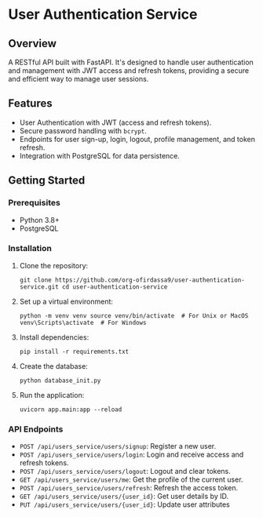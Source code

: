 # User Authentication Service


## Overview

A RESTful API built with FastAPI. It's designed to handle user authentication and management with JWT access and refresh tokens, providing a secure and efficient way to manage user sessions.

## Features

*   User Authentication with JWT (access and refresh tokens).
*   Secure password handling with `bcrypt`.
*   Endpoints for user sign-up, login, logout, profile management, and token refresh.
*   Integration with PostgreSQL for data persistence.

## Getting Started

### Prerequisites

*   Python 3.8+
*   PostgreSQL

### Installation

1.  Clone the repository:
    
    `git clone https://github.com/org-ofirdassa9/user-authentication-service.git cd user-authentication-service`
    
2.  Set up a virtual environment:
    
    `python -m venv venv source venv/bin/activate  # For Unix or MacOS venv\Scripts\activate  # For Windows`
    
3.  Install dependencies:

    `pip install -r requirements.txt`

4. Create the database:

    `python database_init.py`
    
5.  Run the application:
    
    `uvicorn app.main:app --reload`
    

### API Endpoints

*   `POST /api/users_service/users/signup`: Register a new user.
*   `POST /api/users_service/users/login`: Login and receive access and refresh tokens.
*   `POST /api/users_service/users/logout`: Logout and clear tokens.
*   `GET /api/users_service/users/me`: Get the profile of the current user.
*   `POST /api/users_service/users/refresh`: Refresh the access token.
*   `GET /api/users_service/users/{user_id}`: Get user details by ID.
*   `PUT /api/users_service/users/{user_id}`: Update user attributes